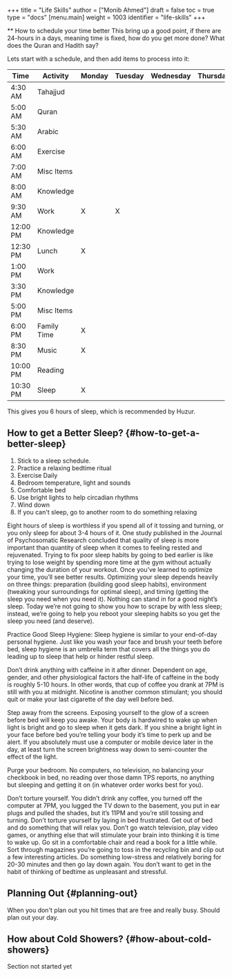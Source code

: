 +++
title = "Life Skills"
author = ["Monib Ahmed"]
draft = false
toc = true
type = "docs"
[menu.main]
  weight = 1003
  identifier = "life-skills"
+++

\*\* How to schedule your time better
 This bring up a good point, if there are 24-hours in a days, meaning time is
 fixed, how do you get more done? What does the Quran and Hadith say?

Lets start with a schedule, and then add items to process into it:

| Time     | Activity    | Monday | Tuesday | Wednesday | Thursday | Friday | Importance            |
|----------|-------------|--------|---------|-----------|----------|--------|-----------------------|
| 4:30 AM  | Tahajjud    |        |         |           |          |        | Connect with God      |
| 5:00 AM  | Quran       |        |         |           |          |        | God's Systems         |
| 5:30 AM  | Arabic      |        |         |           |          |        | God's Language        |
| 6:00 AM  | Exercise    |        |         |           |          |        | Physical Well Being   |
| 7:00 AM  | Misc Items  |        |         |           |          |        | Get Ready, Eat, Drive |
| 8:00 AM  | Knowledge   |        |         |           |          |        |                       |
| 9:30 AM  | Work        | X      | X       |           |          |        |                       |
| 12:00 PM | Knowledge   |        |         |           |          |        |                       |
| 12:30 PM | Lunch       | X      |         |           |          |        |                       |
| 1:00 PM  | Work        |        |         |           |          |        |                       |
| 3:30 PM  | Knowledge   |        |         |           |          |        |                       |
| 5:00 PM  | Misc Items  |        |         |           |          |        |                       |
| 6:00 PM  | Family Time | X      |         |           |          |        |                       |
| 8:30 PM  | Music       | X      |         |           |          |        |                       |
| 10:00 PM | Reading     |        |         |           |          |        |                       |
| 10:30 PM | Sleep       | X      |         |           |          |        |                       |

This gives you 6 hours of sleep, which is recommended by Huzur.


## How to get a Better Sleep? {#how-to-get-a-better-sleep}

1.  Stick to a sleep schedule.
2.  Practice a relaxing bedtime ritual
3.  Exercise Daily
4.  Bedroom temperature, light and sounds
5.  Comfortable bed
6.  Use bright lights to help circadian rhythms
7.  Wind down
8.  If you can't sleep, go to another room to do something relaxing

Eight hours of sleep is worthless if you spend all of it tossing and turning,
or you only sleep for about 3-4 hours of it. One study published in the
Journal of Psychosomatic Research concluded that quality of sleep is more
important than quantity of sleep when it comes to feeling rested and
rejuvenated. Trying to fix poor sleep habits by going to bed earlier is like
trying to lose weight by spending more time at the gym without actually
changing the duration of your workout. Once you’ve learned to optimize your
time, you’ll see better results. Optimizing your sleep depends heavily on
three things: preparation (building good sleep habits), environment (tweaking
your surroundings for optimal sleep), and timing (getting the sleep you need
when you need it). Nothing can stand in for a good night’s sleep. Today we’re
not going to show you how to scrape by with less sleep; instead, we’re going
to help you reboot your sleeping habits so you get the sleep you need (and
deserve).

Practice Good Sleep Hygiene: Sleep hygiene is similar to your end-of-day
personal hygiene. Just like you wash your face and brush your teeth before
bed, sleep hygiene is an umbrella term that covers all the things you do
leading up to sleep that help or hinder restful sleep.

Don’t drink anything with caffeine in it after dinner. Dependent on age,
gender, and other physiological factors the half-life of caffeine in the body
is roughly 5-10 hours. In other words, that cup of coffee you drank at 7PM is
still with you at midnight. Nicotine is another common stimulant; you should
quit or make your last cigarette of the day well before bed.

Step away from the screens. Exposing yourself to the glow of a screen before
bed will keep you awake. Your body is hardwired to wake up when light is
bright and go to sleep when it gets dark. If you shine a bright light in your
face before bed you’re telling your body it’s time to perk up and be alert.
If you absolutely must use a computer or mobile device later in the day, at
least turn the screen brightness way down to semi-counter the effect of the
light.

Purge your bedroom. No computers, no television, no balancing your checkbook
in bed, no reading over those damn TPS reports, no anything but sleeping and
getting it on (in whatever order works best for you).

Don’t torture yourself. You didn’t drink any coffee, you turned off the
computer at 7PM, you lugged the TV down to the basement, you put in ear plugs
and pulled the shades, but it’s 11PM and you’re still tossing and turning.
Don’t torture yourself by laying in bed frustrated. Get out of bed and do
something that will relax you. Don’t go watch television, play video games,
or anything else that will stimulate your brain into thinking it is time to
wake up. Go sit in a comfortable chair and read a book for a little while.
Sort through magazines you’re going to toss in the recycling bin and clip out
a few interesting articles. Do something low-stress and relatively boring for
20-30 minutes and then go lay down again. You don’t want to get in the habit
of thinking of bedtime as unpleasant and stressful.


## Planning Out {#planning-out}

When you don't plan out you hit times that are free and really busy. Should
plan out your day.


## How about Cold Showers? {#how-about-cold-showers}

Section not started yet